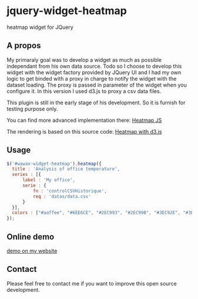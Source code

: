 jquery-widget-heatmap
======================

heatmap widget for JQuery

A propos
--------------

My primaraly goal was to develop a widget as much as possible independant from his own data source.
Todo so I choose to develop this widget with the widget factory provided by JQuery UI and I had my own logic to get binded with a proxy in charge to notify the widget with the dataset loading.
The proxy is passed in parameter of the widget when you configure it. In this version I used d3.js to proxy a csv data files.

This plugin is still in the early stage of his development. So it is furnish for testing purpose only.

You can find more advanced implementation there:
[Heatmap JS](http://www.patrick-wied.at/static/heatmapjs/)

The rendering is based on this source code:
[Heatmap with d3.js](http://bl.ocks.org/tjdecke/5558084)

Usage
--------------

```javascript
$('#wawax-widget-heatmap').heatmap({
  title : 'Analysis of office temperature',
  series : [{
      label : 'My office',
      serie : {
          fn : 'controlCSVHistorique',
          req : 'datas/data.csv'                            
      }
  }],
  colors : ["#aaffee", "#6EE6CE", "#2EC993", "#2EC99B", "#3EC92E", "#3EC92E", "#3EC92E", "#E0110D", "#A8100D"],                            
});
```

Online demo
--------------
[demo on my website](http://apps.wawax.co/apps/heatmap/)


Contact
--------------
Please feel free to contact me if you want to improve this open source development.


